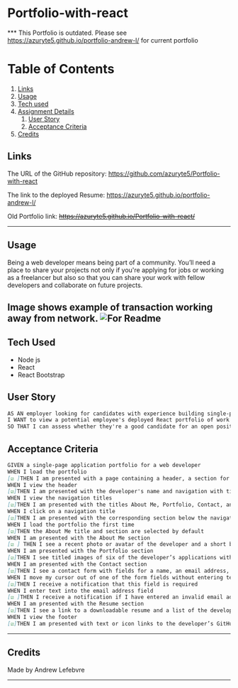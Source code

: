 # Portfolio-with-react
*** This Portfolio is outdated. Please see https://azuryte5.github.io/portfolio-andrew-l/ for current portfolio
# Table of Contents
1. [Links](#links)
1. [Usage](#usage)
1. [Tech used](#tech-used)
1. [Assignment Details](#assignment-details)
    1. [User Story](#user-story)
    1. [Acceptance Criteria](#acceptance-criteria)
1. [Credits](#credits)

## Links
The URL of the GitHub repository: https://github.com/azuryte5/Portfolio-with-react

The link to the deployed Resume: https://azuryte5.github.io/portfolio-andrew-l/

Old Portfolio link: ~~https://azuryte5.github.io/Portfolio-with-react/~~

-----
## Usage
Being a web developer means being part of a community. You’ll need a place to share your projects not only if you're applying for jobs or working as a freelancer but also so that you can share your work with fellow developers and collaborate on future projects.


Image shows example of transaction working away from network.
![For Readme](https://user-images.githubusercontent.com/85147307/149702595-59e16044-2662-4b8a-83f7-67e209cfde11.png)
-----
## Tech Used 
- Node js
- React
- React Bootstrap


## User Story

```md
AS AN employer looking for candidates with experience building single-page applications
I WANT to view a potential employee's deployed React portfolio of work samples
SO THAT I can assess whether they're a good candidate for an open position
```

## Acceptance Criteria
```md
GIVEN a single-page application portfolio for a web developer
WHEN I load the portfolio
[☑️ ]THEN I am presented with a page containing a header, a section for content, and a footer
WHEN I view the header
[☑️]THEN I am presented with the developer's name and navigation with titles corresponding to different sections of the portfolio
WHEN I view the navigation titles
[☑️]THEN I am presented with the titles About Me, Portfolio, Contact, and Resume, and the title corresponding to the current section is highlighted
WHEN I click on a navigation title
[☑️]THEN I am presented with the corresponding section below the navigation without the page reloading and {that title is highlighted}
WHEN I load the portfolio the first time
[☑️]THEN the About Me title and section are selected by default
WHEN I am presented with the About Me section
[☑️ ] THEN I see a recent photo or avatar of the developer and a short bio about them
WHEN I am presented with the Portfolio section
[☑️]THEN I see titled images of six of the developer’s applications with links to both the deployed applications and the corresponding GitHub repository
WHEN I am presented with the Contact section
[☑️]THEN I see a contact form with fields for a name, an email address, and a message
WHEN I move my cursor out of one of the form fields without entering text
[☑️]THEN I receive a notification that this field is required
WHEN I enter text into the email address field
[☑️ ]THEN I receive a notification if I have entered an invalid email address
WHEN I am presented with the Resume section
[☑️]THEN I see a link to a downloadable resume and a list of the developer’s proficiencies
WHEN I view the footer
[☑️]THEN I am presented with text or icon links to the developer’s GitHub and LinkedIn profiles, and their profile on a third platform (Stack Overflow, Twitter) 
```

----
## Credits
Made by Andrew Lefebvre 

-----
